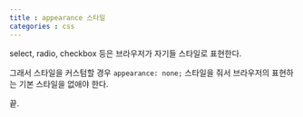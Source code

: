 ```yaml
---
title : appearance 스타일
categories : css
---
```


select, radio, checkbox 등은 브라우저가 자기들 스타일로 표현한다.

그래서 스타일을 커스텀할 경우 `appearance: none;` 스타일을 줘서 브라우저의 표현하는 기본 스타일을 없애야 한다.

끝.
